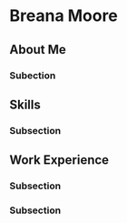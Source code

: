 # Breana Moore

## About Me

### Subection

## Skills

### Subsection

## Work Experience

### Subsection

### Subsection
